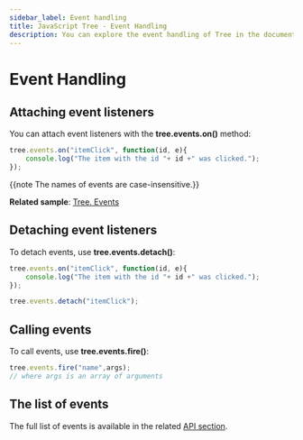 ```yaml
---
sidebar_label: Event handling
title: JavaScript Tree - Event Handling 
description: You can explore the event handling of Tree in the documentation of the DHTMLX JavaScript UI library. Browse developer guides and API reference, try out code examples and live demos, and download a free 30-day evaluation version of DHTMLX Suite.
---
```


# Event Handling

## Attaching event listeners

You can attach event listeners with the **tree.events.on()** method:

~~~js
tree.events.on("itemClick", function(id, e){
    console.log("The item with the id "+ id +" was clicked.");
});
~~~

{{note The names of events are case-insensitive.}}

**Related sample**: [Tree. Events](https://snippet.dhtmlx.com/vux1ye9g)

## Detaching event listeners

To detach events, use **tree.events.detach()**:

~~~js
tree.events.on("itemClick", function(id, e){
    console.log("The item with the id "+ id +" was clicked.");
});

tree.events.detach("itemClick");
~~~

## Calling events

To call events, use **tree.events.fire()**:

~~~js
tree.events.fire("name",args);
// where args is an array of arguments
~~~

## The list of events

The full list of events is available in the related [API section](tree/api/api_overview.md#events).

